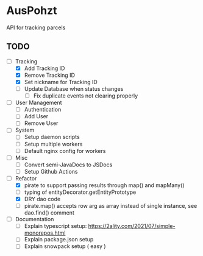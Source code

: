# AusPohzt 

API for tracking parcels 

## TODO 

- [ ] Tracking 
    - [x] Add Tracking ID
    - [x] Remove Tracking ID 
    - [x] Set nickname for Tracking ID 
    - [ ] Update Database when status changes
        - [ ] Fix duplicate events not clearing properly
- [ ] User Management
    - [ ] Authentication
    - [ ] Add User
    - [ ] Remove User
- [ ] System
    - [ ] Setup daemon scripts
    - [ ] Setup multiple workers
    - [ ] Default nginx config for workers
- [ ] Misc
    - [ ] Convert semi-JavaDocs to JSDocs 
    - [ ] Setup Github Actions
- [ ] Refactor
    - [x] pirate to support passing results through map() and mapMany()
    - [ ] typing of entityDecorator.getEntityPrototype
    - [x] DRY dao code
    - [ ] pirate.map() accepts row arg as array instead of single instance, see dao.find() comment
- [ ] Documentation
    - [ ] Explain typescript setup: https://2ality.com/2021/07/simple-monorepos.html
    - [ ] Explain package.json setup
    - [ ] Explain snowpack setup ( easy )
